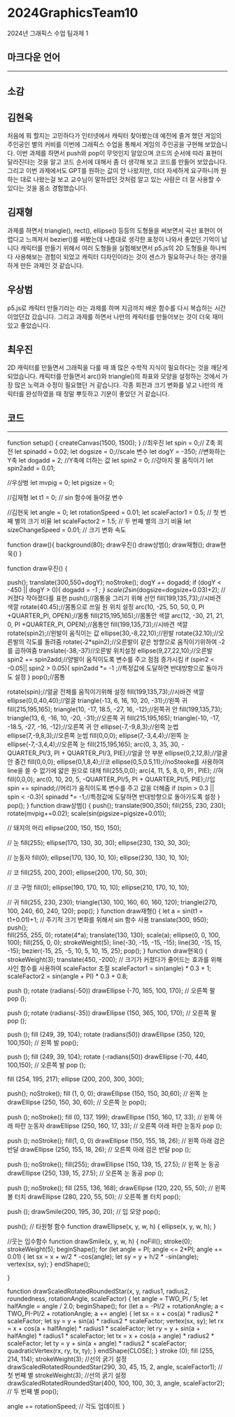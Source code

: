 # 2024GraphicsTeam10
2024년 그래픽스 수업 팀과제 1
## 마크다운 언어
------------------------------
## 소감
## 김현욱
처음에 뭐 할지는 고민하다가 인터넷에서 캐릭터 찾아봤는데 예전에 즐겨 했던 게임의 주인공인 별의 커비를 이번에 그래픽스 수업을 통해서 게임의 주인공을 구현해 보았습니다. 이번 과제를 하면서 push와 pop이 무엇인지 알았으며 코드의 순서에 따라 표현이 달라진다는 것을 알고 코드 순서에 대해서 좀 더 생각해 보고 코드를 만들어 보았습니다. 그리고 이번 과제에서도 GPT를  원하는 값이 안 나왔지만, 더더 자세하게 요구하니까 원하는 대로 나왔는걸 보고 교수님이 말하셨던 것처럼 알고 있는 사람은 더 잘 사용할 수 있다는 것을 몸소 경험했습니다.
## 김재형
과제를 하면서 triangle(), rect(), ellipse() 등등의 도형들을 써보면서 곡선 표현이 어렵다고 느껴져서 bezier()를 써봤는데 나름대로 생각한 표정이 나와서 좋았던 기억이 납니다 캐릭터를 만들기 위해서 여러 도형들을 실험해보면서 p5.js의 2D 도형들을 하나씩 다 사용해보는 경험이 되었고 캐릭터 디자인이라는 것이 센스가 필요하구나 하는 생각을 하게 만든 과제인 것 같습니다. 
## 우상범
p5.js로 캐릭터 만들기라는 라는 과제를 하며 지금까지 배운 함수를 다시 복습하는 시간이었던겄 갔습니다. 그리고 과제를 하면서 나만의 캐릭터를 만들어보는 것이 더욱 재미있고 좋았습니다.
## 최우진
2D 캐릭터를 만들면서 그래픽을 다룰 때 꽤 많은 수학적 지식이 필요하다는 것을 깨닫게 되었습니다. 캐릭터를 만들면서 arc()와 triangle()의 좌표와 모양을 설정하는 것에서 가장 많은 노력과 수정이 필요했던 거 같습니다. 각종 회전과 크기 변화를 넣고 나만의 캐릭터를 완성하였을 때 정말 뿌듯하고 기분이 좋았던 거 같습니다.
## 코드
-------------------
function setup() {
  createCanvas(1500, 1500);
}
//최우진
let spin = 0;// Z축 회전
let spinadd = 0.02;
let dogsize = 0;//scale 변수
let dogY = -350; //변화하는 Y축
let dogadd = 2; //Y축에 더하는 값
let spin2 = 0; //강아지 팔 움직이기
let spin2add = 0.01;

//우상벙
let mvpig = 0;
let pigsize = 0;

//김재형
let t1 = 0; // sin 함수에 들어갈 변수

//김현욱
let angle = 0;
let rotationSpeed = 0.01;
let scaleFactor1 = 0.5; // 첫 번째 별의 크기 비율
let scaleFactor2 = 1.5; // 두 번째 별의 크기 비율
let sizeChangeSpeed = 0.01; // 크기 변화 속도

function draw(){
  background(80);
  draw우진()
  draw상범();
  draw재형();
  draw현욱()
}

function draw우진() {
  
  push();
  translate(300,550+dogY);
  noStroke();
  dogY += dogadd;
  if (dogY < -450 || dogY > 0){
    dogadd *= -1 ;
  }
  scale(2*sin(dogsize=dogsize+0.03)+2); //커졌다 작아졌다를 표현
  push();//몸통을 그리기 위해 선언
  fill(199,135,73);//시바견 색깔
  rotate(40.45);//몸통으로 쓰일 원 위치 설정
  arc(10, -25, 50, 50, 0,  PI +QUARTER_PI, OPEN);//몸통
  fill(215,195,165);//몸통안 색깔
  arc(12, -30, 21, 21, 0,  PI +QUARTER_PI, OPEN);//몸통안
  fill(199,135,73);//시바견 색깔
  rotate(spin2);//왼발이 움직이는 값
  ellipse(30,-8,22,10);//왼발
  rotate(32.10);//오른발의 각도를 돌려줌
  rotate(-2*spin2);//오른발이 같은 방향으로 움직이기위하여 -2를 곱하여줌
  translate(-38,-37)//오른발 위치설정
  ellipse(9,27,22,10);//오른발 
  spin2 += spin2add;//양발이 움직이도록 변수를 주고 점점 증가시킴
  if (spin2 < -0.05|| spin2 > 0.05){
    spin2add *= -1 ;//특정값에 도달하면 반대방향으로 돌아가도 설정
  }
  pop();//몸통
  
  rotate(spin);//얼굴 전체를 움직이기위해 설정
  fill(199,135,73);//시바견 색깔
  ellipse(0,0,40,40);//얼굴
  triangle(-13, 6, 16, 10, 20, -31);//왼쪽 귀
  fill(215,195,165);
  triangle(10, -17, 18.5, -27, 16, -12);//왼쪽귀 안
  fill(199,135,73);
  triangle(13, 6, -16, 10, -20, -31);//오른쪽 귀
  fill(215,195,165);
  triangle(-10, -17, -18.5, -27, -16, -12);//오른쪽 귀 안
  ellipse(-7,-9,8,3);//왼쪽 눈썹
  ellipse(7,-9,8,3);//오른쪽 눈썹
  fill(0,0,0);
  ellipse(7,-3,4,4);//왼쪽 눈
  ellipse(-7,-3,4,4);//오른쪽 눈
  fill(215,195,165);
  arc(0, 3, 35, 30, -QUARTER_PI/3, PI + QUARTER_PI/3, PIE);//얼굴 안 부분
  ellipse(0,2,12,8);//얼굴 안 중간
  fill(0,0,0);
  ellipse(0,1,8,4);//코
  ellipse(0,5,0.5,11);//noSteoke를 사용하여 line을 쓸 수 없기에 얇은 원으로 대채
  fill(255,0,0);
  arc(4, 11, 5, 8, 0, PI , PIE); //혀
  fill(0,0,0);
  arc(0, 10, 20, 5, -QUARTER_PI/5, PI + QUARTER_PI/5, PIE);//입
  spin += spinadd;//머리가 움직이도록 변수를 주고 값을 더해줌
  if (spin > 0.3 || spin < -0.3){
    spinadd *= -1;//특정값에 도달하면 반대방향으로 돌아가도록 설정
  }
  pop();
}
function draw상범() {
  push();
  translate(900,350);
  fill(255, 230, 230);
  rotate(mvpig+=0.02);
  scale(sin(pigsize=pigsize+0.01));

  // 돼지의 머리
  ellipse(200, 150, 150, 150);

  // 눈
  fill(255);
  ellipse(170, 130, 30, 30);
  ellipse(230, 130, 30, 30);

  // 눈동자
  fill(0);
  ellipse(170, 130, 10, 10);
  ellipse(230, 130, 10, 10);

  // 코
  fill(255, 200, 200);
  ellipse(200, 170, 50, 30);

  // 코 구멍
  fill(0);
  ellipse(190, 170, 10, 10);
  ellipse(210, 170, 10, 10);

  // 귀
  fill(255, 230, 230);
  triangle(130, 100, 160, 60, 160, 120);
  triangle(270, 100, 240, 60, 240, 120);
  pop();
}
function draw재형() {
  let a = sin(t1 = t1+0.01)+1; // 주기적 크기 변화를 위해서 sin 함수 사용
  translate(300, 950);
  push();   
  fill(255, 255, 0); 
  rotate(4*a);
  translate(130, 130);
  scale(a); 
  ellipse(0, 0, 100, 100); 
  fill(255, 0, 0); 
  strokeWeight(5); 
  line(-30, -15, -15, -15); 
  line(30, -15, 15, -15);
  bezier(-15, 25, -5, 10, 5, 10, 15, 25); 
  pop(); 
}
function draw현욱() {
  strokeWeight(3);
  translate(450, -200);
  // 크기가 커졌다가 줄어드는 효과를 위해 사인 함수를 사용하여 scaleFactor 조절
  scaleFactor1 = sin(angle) * 0.3 + 1;
  scaleFactor2 = sin(angle + PI) * 0.3 + 0.8;

  push ();
  rotate (radians(-50))
  drawEllipse (-70, 165, 100, 170); // 오른쪽 팔
  pop ();
  
  push ();
  rotate (radians(-35))
  drawEllipse (150, 365, 100, 170); // 오른쪽 팔
  pop ();
  
  push ();
  fill (249, 39, 104);
  rotate (radians(50))
  drawEllipse (350, 120, 100,150); // 왼쪽 발
  pop();
  
  push ();
  fill (249, 39, 104);
  rotate (-radians(50))
  drawEllipse (-70, 440, 100,150); // 오른쪽 발
  pop ();
  
  fill (254, 195, 217);
  ellipse (200, 200, 300, 300);
  
  push();
  noStroke();
  fill (1, 0, 0);
  drawEllipse (150, 150, 30,60); // 왼쪽 눈
  drawEllipse (250, 150, 30, 60); // 오른쪽 눈
  pop();
  
  push ();
  noStroke();
  fill (0, 137, 199);
  drawEllipse (150, 160, 17, 33); // 왼쪽 아래 파란 눈동자
  drawEllipse (250, 160, 17, 33); // 오른쪽 아래 파란 눈동자
  pop ();
  
  push ();
  noStroke();
  fill(1, 0, 0)
  drawEllipse (150, 155, 18, 26); // 왼쪽 아래 검은 반달
  drawEllipse (250, 155, 18, 26); // 오른쪽 아래 검은 반달
  pop ();
  
  
  push ();
  noStroke();
  fill(255);
  drawEllipse (150, 139, 15, 27.5); // 왼쪽 눈 동공
  drawEllipse (250, 139, 15, 27.5); // 오른쪽 눈 동공
  pop ();
  
  push ();
  noStroke();
  fill (255, 136, 168);
  drawEllipse (120, 220, 55, 50); // 왼쪽 볼 터치
  drawEllipse (280, 220, 55, 50); // 오른쪽 볼 터치
  pop();
  
  push ();
  drawSmile(200, 195, 30, 20); // 입 모양
  pop();
  
  push();
// 타원형 함수
function drawEllipse(x, y, w, h) {
  ellipse(x, y, w, h);
}


//웃는 입수함수
function drawSmile(x, y, w, h) {
  noFill();
  stroke(0);
  strokeWeight(5); 
  beginShape();
  for (let angle = PI; angle <= 2*PI; angle += 0.01) {
    let sx = x + w/2 * -cos(angle);
    let sy = y + h/2 * -sin(angle);
    vertex(sx, sy);
  }
  endShape();
  
}

function drawScaledRotatedRoundedStar(x, y, radius1, radius2, roundedness, rotationAngle, scaleFactor) {
  let angle = TWO_PI / 5;
  let halfAngle = angle / 2.0;
  beginShape();
  for (let a = -PI/2 + rotationAngle; a < TWO_PI-PI/2 + rotationAngle; a += angle) {
    let sx = x + cos(a) * radius2 * scaleFactor;
    let sy = y + sin(a) * radius2 * scaleFactor;
    vertex(sx, sy);
    let rx = x + cos(a + halfAngle) * radius1 * scaleFactor;
    let ry = y + sin(a + halfAngle) * radius1 * scaleFactor;
    let tx = x + cos(a + angle) * radius2 * scaleFactor;
    let ty = y + sin(a + angle) * radius2 * scaleFactor;
    quadraticVertex(rx, ry, tx, ty);
  }
  endShape(CLOSE);
}
  stroke (0);
  fill (255, 214, 114);
  strokeWeight(3); //선의 굵기 설정
  drawScaledRotatedRoundedStar(290, 30, 45, 15, 2, angle, scaleFactor1); // 첫 번째 별
  strokeWeight(3); //선의 굵기 설정
  drawScaledRotatedRoundedStar(400, 100, 100, 30, 3, angle, scaleFactor2); // 두 번째 별
  pop();
  
  angle += rotationSpeed; // 각도 업데이트
}

